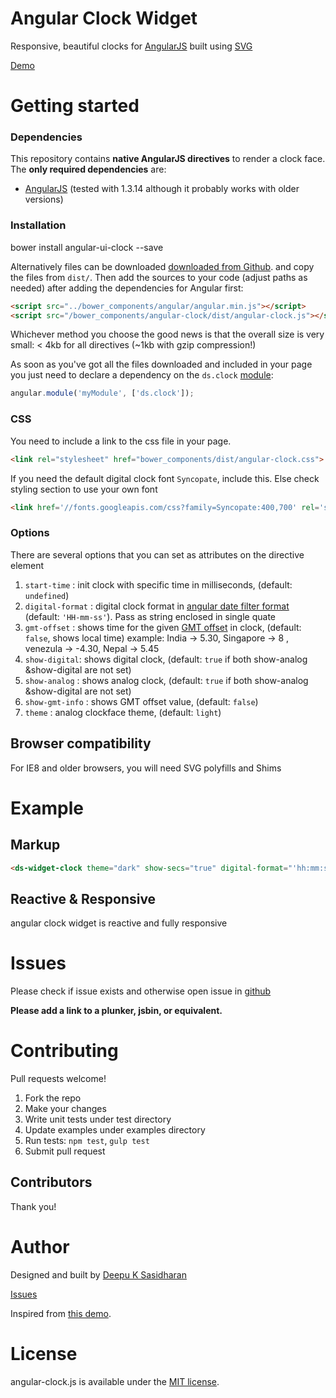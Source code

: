 # Angular Clock Widget 

Responsive, beautiful clocks for [AngularJS](http://angularjs.org) built using [SVG](https://developer.mozilla.org/en/docs/Web/SVG) 

[Demo](http://deepu105.github.io/angular-clock/)

# Getting started

### Dependencies

This repository contains **native AngularJS directives** to render a clock face. The **only required dependencies** are: 

*   [AngularJS](http://angularjs.org) (tested with 1.3.14 although it probably works with older versions)

### Installation

bower install angular-ui-clock --save

Alternatively files can be downloaded [downloaded from Github](https://github.com/deepu105/angular-clock).
and copy the files from `dist/`. Then add the sources to your code (adjust paths as needed) after 
adding the dependencies for Angular first:

```html
<script src="../bower_components/angular/angular.min.js"></script>
<script src="/bower_components/angular-clock/dist/angular-clock.js"></script>
```

Whichever method you choose the good news is that the overall size is very small: &lt; 4kb for all directives (~1kb with gzip compression!)


As soon as you've got all the files downloaded and included in your page you just need to declare a dependency on the `ds.clock` [module](http://docs.angularjs.org/guide/module):   

```javascript
angular.module('myModule', ['ds.clock']);
```

### CSS

You need to include a link to the css file in your page.

```html
<link rel="stylesheet" href="bower_components/dist/angular-clock.css">
```

If you need the default digital clock font ```Syncopate```, include this. Else check styling section to use your own font
```html
<link href='//fonts.googleapis.com/css?family=Syncopate:400,700' rel='stylesheet' type='text/css'>
```

### Options

There are several options that you can set as attributes on the directive element

1.  `start-time` : init clock with specific time in milliseconds, (default: `undefined`)
2.  `digital-format` : digital clock format in [angular date filter format](https://docs.angularjs.org/api/ng/filter/date) (default: `'HH-mm-ss'`). Pass as string enclosed in single quate
3.  `gmt-offset` : shows time for the given [GMT offset](http://en.wikipedia.org/wiki/List_of_UTC_time_offsets) in clock, (default: `false`, shows local time) example: India -> 5.30, Singapore -> 8 , venezula -> -4.30, Nepal -> 5.45
4.  `show-digital`: shows digital clock, (default: `true` if both show-analog &show-digital are not set)
5.  `show-analog` : shows analog clock, (default: `true` if both show-analog &show-digital are not set)
6.  `show-gmt-info` : shows GMT offset value, (default: `false`)
7.  `theme` : analog clockface theme, (default: `light`)


## Browser compatibility

For IE8 and older browsers, you will need SVG polyfills and Shims


# Example

## Markup

```html
<ds-widget-clock theme="dark" show-secs="true" digital-format="'hh:mm:ss a'"></ds-widget-clock>
```

## Reactive & Responsive

angular clock widget is reactive and fully responsive


# Issues
 
Please check if issue exists and otherwise open issue in [github](https://github.com/deepu105/angular-clock/issues?state=open)

**Please add a link to a plunker, jsbin, or equivalent.** 

# Contributing
 
Pull requests welcome!

1. Fork the repo
2. Make your changes
3. Write unit tests under test directory
4. Update examples under examples directory
5. Run tests: `npm test`, `gulp test`
6. Submit pull request

## Contributors

Thank you!


# Author

Designed and built by [Deepu K Sasidharan](https://github.com/jtblin)

[Issues](https://github.com/deepu105/angular-clock/issues?state=open)

Inspired from [this demo](https://gist.github.com/BinaryMuse/6100363).

# License

angular-clock.js is available under the [MIT license](http://opensource.org/licenses/MIT).
